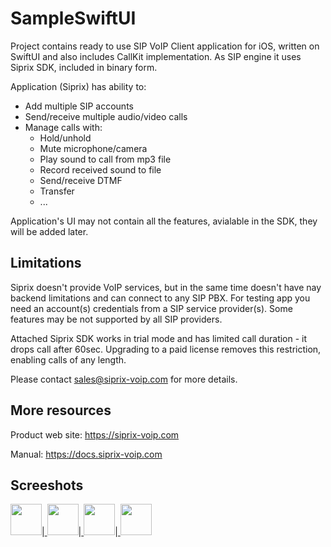 # SampleSwiftUI

Project contains ready to use SIP VoIP Client application for iOS, written on SwiftUI and also includes CallKit implementation.
As SIP engine it uses Siprix SDK, included in binary form.

Application (Siprix) has ability to:

- Add multiple SIP accounts
- Send/receive multiple audio/video calls
- Manage calls with:
   - Hold/unhold
   - Mute microphone/camera
   - Play sound to call from mp3 file
   - Record received sound to file
   - Send/receive DTMF
   - Transfer
   - ...

Application's UI may not contain all the features, avialable in the SDK, they will be added later.

## Limitations

Siprix doesn't provide VoIP services, but in the same time doesn't have nay backend limitations and can connect to any SIP PBX.
For testing app you need an account(s) credentials from a SIP service provider(s). 
Some features may be not supported by all SIP providers.

Attached Siprix SDK works in trial mode and has limited call duration - it drops call after 60sec.
Upgrading to a paid license removes this restriction, enabling calls of any length.

Please contact [sales@siprix-voip.com](mailto:sales@siprix-voip.com) for more details.

## More resources

Product web site: https://siprix-voip.com

Manual: https://docs.siprix-voip.com


## Screeshots

<a href="https://docs.siprix-voip.com/screenshots/SampleSwiftUI_Accounts.png"  title="Accounts screenshot">
<img src="https://docs.siprix-voip.com/screenshots/SampleSwiftUI_Accounts_Mini.jpg" width="50"></a>|<a href="https://docs.siprix-voip.com/screenshots/SampleSwiftUI_CallKit.png"  title="example image">
<img src="https://docs.siprix-voip.com/screenshots/SampleSwiftUI_CallKit_Mini.jpg" width="50"></a>|<a href="https://docs.siprix-voip.com/screenshots/SampleSwiftUI_Calls.png"  title="example image">
<img src="https://docs.siprix-voip.com/screenshots/SampleSwiftUI_Calls_Mini.jpg" width="50"></a>|<a href="https://docs.siprix-voip.com/screenshots/SampleSwiftUI_Logs.png"  title="example image">
<img src="https://docs.siprix-voip.com/screenshots/SampleSwiftUI_Logs_Mini.jpg" width="50"></a>

